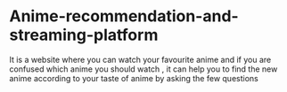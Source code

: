 # Anime-recommendation-and-streaming-platform
It is a website where you can watch your favourite anime and if you are confused which anime you should watch , it can help you to find the new anime according to your taste of anime by asking the few questions 
